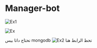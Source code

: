# Manager-bot

![Ex1](https://user-images.githubusercontent.com/73163422/167236713-c080ba51-658a-4bb6-b073-bb461d10071e.png)


![Ex](https://user-images.githubusercontent.com/73163422/167236734-6e5a8923-e313-4418-9bce-4bf46366933d.png)



تحتاج داتا بيس mongodb
![Ex2](https://user-images.githubusercontent.com/73163422/167236757-ef684325-d28f-40d4-985c-f4a4787ab9bd.png)
تحط الرابط هنا

